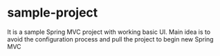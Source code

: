 # sample-project

It is a sample Spring MVC project with working basic UI.
Main idea is to avoid the configuration process and pull the project to begin new Spring MVC
